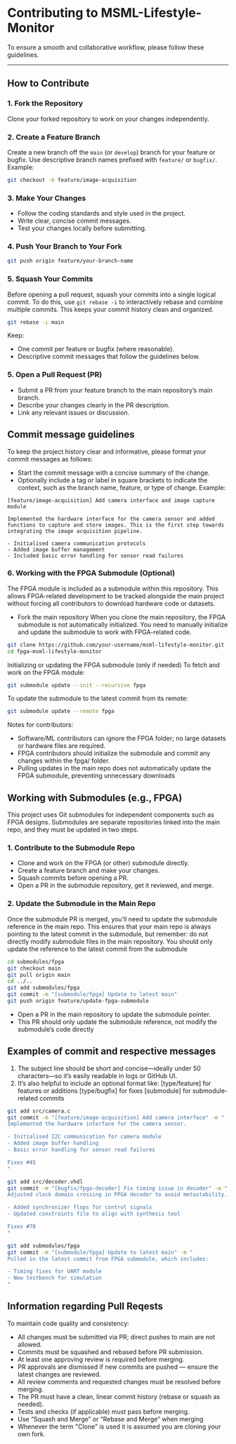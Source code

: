 # Contributing to MSML-Lifestyle-Monitor

To ensure a smooth and collaborative workflow, please follow these guidelines.

---

## How to Contribute

### 1. Fork the Repository

Clone your forked repository to work on your changes independently.

### 2. Create a Feature Branch

Create a new branch off the `main` (or `develop`) branch for your feature or bugfix. Use descriptive branch names prefixed with `feature/` or `bugfix/`.
Example:
```bash
git checkout -b feature/image-acquisition
```

### 3. Make Your Changes

- Follow the coding standards and style used in the project.
- Write clear, concise commit messages.
- Test your changes locally before submitting.

### 4. Push Your Branch to Your Fork

```bash
git push origin feature/your-branch-name
```

### 5. Squash Your Commits
Before opening a pull request, squash your commits into a single logical commit. 
To do this, use `git rebase -i` to interactively rebase and combine multiple commits. 
This keeps your commit history clean and organized.

```bash
git rebase -i main
```

Keep:
- One commit per feature or bugfix (where reasonable).
- Descriptive commit messages that follow the guidelines below.

### 5. Open a Pull Request (PR)

- Submit a PR from your feature branch to the main repository’s main branch.
- Describe your changes clearly in the PR description.
- Link any relevant issues or discussion.

## Commit message guidelines

To keep the project history clear and informative, please format your commit messages as follows:

- Start the commit message with a concise summary of the change.
- Optionally include a tag or label in square brackets to indicate the context, such as the branch name, feature, or type of change.
Example:
```
[feature/image-acquisition] Add camera interface and image capture module

Implemented the hardware interface for the camera sensor and added functions to capture and store images. This is the first step towards integrating the image acquisition pipeline.

- Initialised camera communication protocols
- Added image buffer management
- Included basic error handling for sensor read failures
```

### 6. Working with the FPGA Submodule (Optional)
The FPGA module is included as a submodule within this repository. This allows FPGA-related development to be tracked alongside the main project without forcing all contributors to download hardware code or datasets.

- Fork the main repository
When you clone the main repository, the FPGA submodule is not automatically initialized. You need to manually initialize and update the submodule to work with FPGA-related code.

```bash
git clone https://github.com/your-username/msml-lifestyle-monitor.git
cd fpga-msml-lifestyle-monitor
```

Initializing or updating the FPGA submodule (only if needed)
To fetch and work on the FPGA module:

```bash
git submodule update --init --recursive fpga
```

To update the submodule to the latest commit from its remote:

```bash
git submodule update --remote fpga
```

Notes for contributors:
- Software/ML contributors can ignore the FPGA folder; no large datasets or hardware files are required.
- FPGA contributors should initialize the submodule and commit any changes within the fpga/ folder.
- Pulling updates in the main repo does not automatically update the FPGA submodule, preventing unnecessary downloads


## Working with Submodules (e.g., FPGA)

This project uses Git submodules for independent components such as FPGA designs.
Submodules are separate repositories linked into the main repo, and they must be updated in two steps.

### 1. Contribute to the Submodule Repo

- Clone and work on the FPGA (or other) submodule directly.
- Create a feature branch and make your changes.
- Squash commits before opening a PR.
- Open a PR in the submodule repository, get it reviewed, and merge.

### 2. Update the Submodule in the Main Repo

Once the submodule PR is merged, you'll need to update the submodule reference in the main repo. This ensures that your main repo is always pointing to the latest commit in the submodule, but remember: do not directly modify submodule files in the main repository. You should only update the reference to the latest commit from the submodule

```bash
cd submodules/fpga
git checkout main
git pull origin main
cd ../..
git add submodules/fpga
git commit -m "[submodule/fpga] Update to latest main"
git push origin feature/update-fpga-submodule
```

- Open a PR in the main repository to update the submodule pointer.
- This PR should only update the submodule reference, not modify the submodule’s code directly

## Examples of commit and respective messages

1. The subject line should be short and concise—ideally under 50 characters—so it’s easily readable in logs or GitHub UI.
2. It’s also helpful to include an optional format like:
    [type/feature] for features or additions
    [type/bugfix] for fixes
    [submodule] for submodule-related commits

```bash
git add src/camera.c
git commit -m "[feature/image-acquisition] Add camera interface" -m "
Implemented the hardware interface for the camera sensor.

- Initialised I2C communication for camera module
- Added image buffer handling
- Basic error handling for sensor read failures

Fixes #45
"
```

```bash
git add src/decoder.vhdl
git commit -m "[bugfix/fpga-decoder] Fix timing issue in decoder" -m "
Adjusted clock domain crossing in FPGA decoder to avoid metastability.

- Added synchronizer flops for control signals
- Updated constraints file to align with synthesis tool

Fixes #78
"
```

```bash
git add submodules/fpga
git commit -m "[submodule/fpga] Update to latest main" -m "
Pulled in the latest commit from FPGA submodule, which includes:

- Timing fixes for UART module
- New testbench for simulation
"
```

## Information regarding Pull Reqests

To maintain code quality and consistency:

- All changes must be submitted via PR; direct pushes to main are not allowed.
- Commits must be squashed and rebased before PR submission.
- At least one approving review is required before merging.
- PR approvals are dismissed if new commits are pushed — ensure the latest changes are reviewed.
- All review comments and requested changes must be resolved before merging.
- The PR must have a clean, linear commit history (rebase or squash as needed).
- Tests and checks (if applicable) must pass before merging.
- Use “Squash and Merge” or “Rebase and Merge” when merging
- Whenever the term "Clone" is used it is assumed you are cloning your own fork.